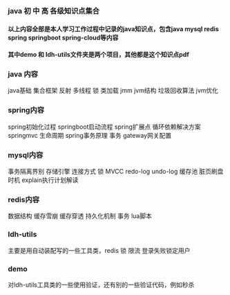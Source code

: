 ### java 初 中 高 各级知识点集合
#### 以上内容全部是本人学习工作过程中记录的java知识点，包含java mysql redis spring springboot spring-cloud等内容
#### 其中demo 和 ldh-utils文件夹是两个项目，其他都是这个知识点pdf


### java 内容
java基础 集合框架 反射 多线程 锁 类加载 jmm jvm结构 垃圾回收算法 jvm优化


### spring内容
spring初始化过程 springboot启动流程 spring扩展点 循环依赖解决方案 springmvc 生命周期 spring事务原理 事务 gateway网关配置


### mysql内容
事务隔离界别 存储引擎 连接方式 锁 MVCC redo-log undo-log 缓存池 脏页刷盘时机  explain执行计划解读


### redis内容
数据结构 缓存雪崩 缓存穿透 持久化机制 事务 lua脚本


### ldh-utils
主要是用自动装配写的一些工具类，redis 锁 限流 登录失败锁定用户 


### demo
对ldh-utils工具类的一些使用验证，还有别的一些验证代码，例如秒杀